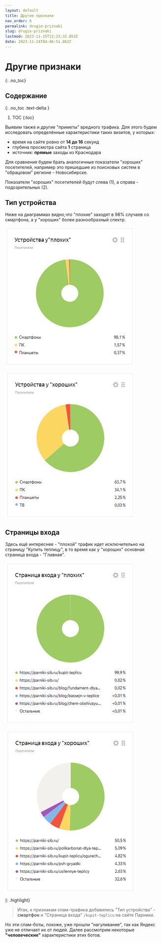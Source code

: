 ```yaml
---
layout: default
title: Другие признаки
nav_order: 6
permalink: drugie-priznaki
slug: drugie-priznaki
lastmod: 2023-11-25T12:23:32.853Z
date: 2023-11-24T04:46:51.862Z
---
```


# Другие признаки
{: .no_toc}

## Содержание
{: .no_toc .text-delta }

1. TOC
{:toc}

Выявим также и другие "приметы" вредного трафика. Для этого будем исследовать определённые характеристики таких визитов, у которых:

- время на сайте ровно от **14 до 16** секунд
- глубина просмотра сайта **1** страница
- источник: **прямые** заходы из Краснодара

Для сравнения будем брать аналогичные показатели "хороших" посетителей, например это пришедшие из поисковых систем в "обрацовом" регионе - Новосибирске.

Показатели "хороших" посетителей будут слева (1), а справа - подозрительных (2).

## Тип устройства

Ниже на диаграммах видно,что "плохие" заходят в 98% случаев со смартфона, а у "хороших" более разнообразный спектр.

![](/assets/images/2023-11-25%2017_47_10-Window.png)

![](/assets/images/2023-11-25%2017_48_18-Window.png)

## Страницы входа

Здесь ещё интереснее - "плохой" трафик идет исключительно на страницу "Купить теплицу", в то время как у "хороших" основная страница входа - "Главная".

![](/assets/images/2023-11-25%2017_50_37-Window.png)

![](/assets/images/2023-11-25%2017_49_22-Window.png)

{: .highlight}
> Итак, к признакам спам-трафика добавились "Тип устройства" - **смартфон** и "Страница входа" `/kupit-teplicu` на сайте Парники.

Но эти спам-боты, похоже, уже прошли "нагуливание", так как Яндекс уже не отличает их от людей. Далее рассмотрим некоторые **"человеческие"** характеристики этих ботов.
